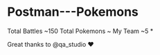 # Postman---Pokemons


Total Battles ~150
Total Pokemons ~ 
My Team ~5
*

Great thanks to @qa_studio ❤️
